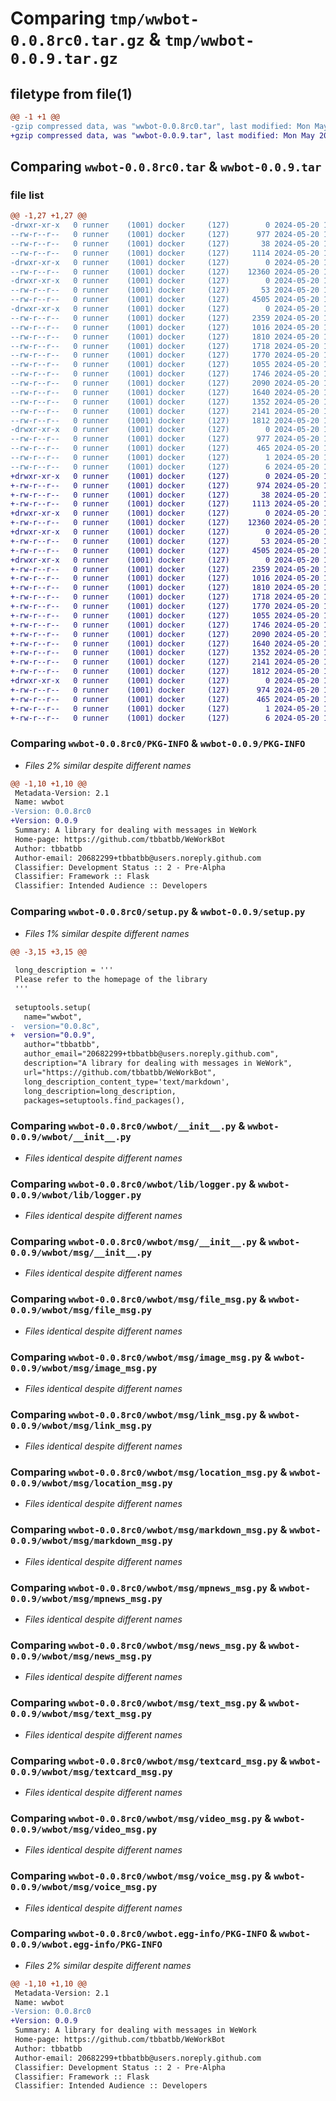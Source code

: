 # Comparing `tmp/wwbot-0.0.8rc0.tar.gz` & `tmp/wwbot-0.0.9.tar.gz`

## filetype from file(1)

```diff
@@ -1 +1 @@
-gzip compressed data, was "wwbot-0.0.8rc0.tar", last modified: Mon May 20 13:54:53 2024, max compression
+gzip compressed data, was "wwbot-0.0.9.tar", last modified: Mon May 20 14:27:50 2024, max compression
```

## Comparing `wwbot-0.0.8rc0.tar` & `wwbot-0.0.9.tar`

### file list

```diff
@@ -1,27 +1,27 @@
-drwxr-xr-x   0 runner    (1001) docker     (127)        0 2024-05-20 13:54:53.110141 wwbot-0.0.8rc0/
--rw-r--r--   0 runner    (1001) docker     (127)      977 2024-05-20 13:54:53.110141 wwbot-0.0.8rc0/PKG-INFO
--rw-r--r--   0 runner    (1001) docker     (127)       38 2024-05-20 13:54:53.110141 wwbot-0.0.8rc0/setup.cfg
--rw-r--r--   0 runner    (1001) docker     (127)     1114 2024-05-20 13:54:47.000000 wwbot-0.0.8rc0/setup.py
-drwxr-xr-x   0 runner    (1001) docker     (127)        0 2024-05-20 13:54:53.106141 wwbot-0.0.8rc0/wwbot/
--rw-r--r--   0 runner    (1001) docker     (127)    12360 2024-05-20 13:54:47.000000 wwbot-0.0.8rc0/wwbot/__init__.py
-drwxr-xr-x   0 runner    (1001) docker     (127)        0 2024-05-20 13:54:53.106141 wwbot-0.0.8rc0/wwbot/lib/
--rw-r--r--   0 runner    (1001) docker     (127)       53 2024-05-20 13:54:47.000000 wwbot-0.0.8rc0/wwbot/lib/__init__.py
--rw-r--r--   0 runner    (1001) docker     (127)     4505 2024-05-20 13:54:47.000000 wwbot-0.0.8rc0/wwbot/lib/logger.py
-drwxr-xr-x   0 runner    (1001) docker     (127)        0 2024-05-20 13:54:53.110141 wwbot-0.0.8rc0/wwbot/msg/
--rw-r--r--   0 runner    (1001) docker     (127)     2359 2024-05-20 13:54:47.000000 wwbot-0.0.8rc0/wwbot/msg/__init__.py
--rw-r--r--   0 runner    (1001) docker     (127)     1016 2024-05-20 13:54:47.000000 wwbot-0.0.8rc0/wwbot/msg/file_msg.py
--rw-r--r--   0 runner    (1001) docker     (127)     1810 2024-05-20 13:54:47.000000 wwbot-0.0.8rc0/wwbot/msg/image_msg.py
--rw-r--r--   0 runner    (1001) docker     (127)     1718 2024-05-20 13:54:47.000000 wwbot-0.0.8rc0/wwbot/msg/link_msg.py
--rw-r--r--   0 runner    (1001) docker     (127)     1770 2024-05-20 13:54:47.000000 wwbot-0.0.8rc0/wwbot/msg/location_msg.py
--rw-r--r--   0 runner    (1001) docker     (127)     1055 2024-05-20 13:54:47.000000 wwbot-0.0.8rc0/wwbot/msg/markdown_msg.py
--rw-r--r--   0 runner    (1001) docker     (127)     1746 2024-05-20 13:54:47.000000 wwbot-0.0.8rc0/wwbot/msg/mpnews_msg.py
--rw-r--r--   0 runner    (1001) docker     (127)     2090 2024-05-20 13:54:47.000000 wwbot-0.0.8rc0/wwbot/msg/news_msg.py
--rw-r--r--   0 runner    (1001) docker     (127)     1640 2024-05-20 13:54:47.000000 wwbot-0.0.8rc0/wwbot/msg/text_msg.py
--rw-r--r--   0 runner    (1001) docker     (127)     1352 2024-05-20 13:54:47.000000 wwbot-0.0.8rc0/wwbot/msg/textcard_msg.py
--rw-r--r--   0 runner    (1001) docker     (127)     2141 2024-05-20 13:54:47.000000 wwbot-0.0.8rc0/wwbot/msg/video_msg.py
--rw-r--r--   0 runner    (1001) docker     (127)     1812 2024-05-20 13:54:47.000000 wwbot-0.0.8rc0/wwbot/msg/voice_msg.py
-drwxr-xr-x   0 runner    (1001) docker     (127)        0 2024-05-20 13:54:53.110141 wwbot-0.0.8rc0/wwbot.egg-info/
--rw-r--r--   0 runner    (1001) docker     (127)      977 2024-05-20 13:54:53.000000 wwbot-0.0.8rc0/wwbot.egg-info/PKG-INFO
--rw-r--r--   0 runner    (1001) docker     (127)      465 2024-05-20 13:54:53.000000 wwbot-0.0.8rc0/wwbot.egg-info/SOURCES.txt
--rw-r--r--   0 runner    (1001) docker     (127)        1 2024-05-20 13:54:53.000000 wwbot-0.0.8rc0/wwbot.egg-info/dependency_links.txt
--rw-r--r--   0 runner    (1001) docker     (127)        6 2024-05-20 13:54:53.000000 wwbot-0.0.8rc0/wwbot.egg-info/top_level.txt
+drwxr-xr-x   0 runner    (1001) docker     (127)        0 2024-05-20 14:27:50.608247 wwbot-0.0.9/
+-rw-r--r--   0 runner    (1001) docker     (127)      974 2024-05-20 14:27:50.608247 wwbot-0.0.9/PKG-INFO
+-rw-r--r--   0 runner    (1001) docker     (127)       38 2024-05-20 14:27:50.608247 wwbot-0.0.9/setup.cfg
+-rw-r--r--   0 runner    (1001) docker     (127)     1113 2024-05-20 14:27:45.000000 wwbot-0.0.9/setup.py
+drwxr-xr-x   0 runner    (1001) docker     (127)        0 2024-05-20 14:27:50.604247 wwbot-0.0.9/wwbot/
+-rw-r--r--   0 runner    (1001) docker     (127)    12360 2024-05-20 14:27:45.000000 wwbot-0.0.9/wwbot/__init__.py
+drwxr-xr-x   0 runner    (1001) docker     (127)        0 2024-05-20 14:27:50.604247 wwbot-0.0.9/wwbot/lib/
+-rw-r--r--   0 runner    (1001) docker     (127)       53 2024-05-20 14:27:45.000000 wwbot-0.0.9/wwbot/lib/__init__.py
+-rw-r--r--   0 runner    (1001) docker     (127)     4505 2024-05-20 14:27:45.000000 wwbot-0.0.9/wwbot/lib/logger.py
+drwxr-xr-x   0 runner    (1001) docker     (127)        0 2024-05-20 14:27:50.608247 wwbot-0.0.9/wwbot/msg/
+-rw-r--r--   0 runner    (1001) docker     (127)     2359 2024-05-20 14:27:45.000000 wwbot-0.0.9/wwbot/msg/__init__.py
+-rw-r--r--   0 runner    (1001) docker     (127)     1016 2024-05-20 14:27:45.000000 wwbot-0.0.9/wwbot/msg/file_msg.py
+-rw-r--r--   0 runner    (1001) docker     (127)     1810 2024-05-20 14:27:45.000000 wwbot-0.0.9/wwbot/msg/image_msg.py
+-rw-r--r--   0 runner    (1001) docker     (127)     1718 2024-05-20 14:27:45.000000 wwbot-0.0.9/wwbot/msg/link_msg.py
+-rw-r--r--   0 runner    (1001) docker     (127)     1770 2024-05-20 14:27:45.000000 wwbot-0.0.9/wwbot/msg/location_msg.py
+-rw-r--r--   0 runner    (1001) docker     (127)     1055 2024-05-20 14:27:45.000000 wwbot-0.0.9/wwbot/msg/markdown_msg.py
+-rw-r--r--   0 runner    (1001) docker     (127)     1746 2024-05-20 14:27:45.000000 wwbot-0.0.9/wwbot/msg/mpnews_msg.py
+-rw-r--r--   0 runner    (1001) docker     (127)     2090 2024-05-20 14:27:45.000000 wwbot-0.0.9/wwbot/msg/news_msg.py
+-rw-r--r--   0 runner    (1001) docker     (127)     1640 2024-05-20 14:27:45.000000 wwbot-0.0.9/wwbot/msg/text_msg.py
+-rw-r--r--   0 runner    (1001) docker     (127)     1352 2024-05-20 14:27:45.000000 wwbot-0.0.9/wwbot/msg/textcard_msg.py
+-rw-r--r--   0 runner    (1001) docker     (127)     2141 2024-05-20 14:27:45.000000 wwbot-0.0.9/wwbot/msg/video_msg.py
+-rw-r--r--   0 runner    (1001) docker     (127)     1812 2024-05-20 14:27:45.000000 wwbot-0.0.9/wwbot/msg/voice_msg.py
+drwxr-xr-x   0 runner    (1001) docker     (127)        0 2024-05-20 14:27:50.608247 wwbot-0.0.9/wwbot.egg-info/
+-rw-r--r--   0 runner    (1001) docker     (127)      974 2024-05-20 14:27:50.000000 wwbot-0.0.9/wwbot.egg-info/PKG-INFO
+-rw-r--r--   0 runner    (1001) docker     (127)      465 2024-05-20 14:27:50.000000 wwbot-0.0.9/wwbot.egg-info/SOURCES.txt
+-rw-r--r--   0 runner    (1001) docker     (127)        1 2024-05-20 14:27:50.000000 wwbot-0.0.9/wwbot.egg-info/dependency_links.txt
+-rw-r--r--   0 runner    (1001) docker     (127)        6 2024-05-20 14:27:50.000000 wwbot-0.0.9/wwbot.egg-info/top_level.txt
```

### Comparing `wwbot-0.0.8rc0/PKG-INFO` & `wwbot-0.0.9/PKG-INFO`

 * *Files 2% similar despite different names*

```diff
@@ -1,10 +1,10 @@
 Metadata-Version: 2.1
 Name: wwbot
-Version: 0.0.8rc0
+Version: 0.0.9
 Summary: A library for dealing with messages in WeWork
 Home-page: https://github.com/tbbatbb/WeWorkBot
 Author: tbbatbb
 Author-email: 20682299+tbbatbb@users.noreply.github.com
 Classifier: Development Status :: 2 - Pre-Alpha
 Classifier: Framework :: Flask
 Classifier: Intended Audience :: Developers
```

### Comparing `wwbot-0.0.8rc0/setup.py` & `wwbot-0.0.9/setup.py`

 * *Files 1% similar despite different names*

```diff
@@ -3,15 +3,15 @@
 
 long_description = '''
 Please refer to the homepage of the library
 '''
 
 setuptools.setup(
   name="wwbot",
-  version="0.0.8c",
+  version="0.0.9",
   author="tbbatbb",
   author_email="20682299+tbbatbb@users.noreply.github.com",
   description="A library for dealing with messages in WeWork",
   url="https://github.com/tbbatbb/WeWorkBot",
   long_description_content_type='text/markdown',
   long_description=long_description,
   packages=setuptools.find_packages(),
```

### Comparing `wwbot-0.0.8rc0/wwbot/__init__.py` & `wwbot-0.0.9/wwbot/__init__.py`

 * *Files identical despite different names*

### Comparing `wwbot-0.0.8rc0/wwbot/lib/logger.py` & `wwbot-0.0.9/wwbot/lib/logger.py`

 * *Files identical despite different names*

### Comparing `wwbot-0.0.8rc0/wwbot/msg/__init__.py` & `wwbot-0.0.9/wwbot/msg/__init__.py`

 * *Files identical despite different names*

### Comparing `wwbot-0.0.8rc0/wwbot/msg/file_msg.py` & `wwbot-0.0.9/wwbot/msg/file_msg.py`

 * *Files identical despite different names*

### Comparing `wwbot-0.0.8rc0/wwbot/msg/image_msg.py` & `wwbot-0.0.9/wwbot/msg/image_msg.py`

 * *Files identical despite different names*

### Comparing `wwbot-0.0.8rc0/wwbot/msg/link_msg.py` & `wwbot-0.0.9/wwbot/msg/link_msg.py`

 * *Files identical despite different names*

### Comparing `wwbot-0.0.8rc0/wwbot/msg/location_msg.py` & `wwbot-0.0.9/wwbot/msg/location_msg.py`

 * *Files identical despite different names*

### Comparing `wwbot-0.0.8rc0/wwbot/msg/markdown_msg.py` & `wwbot-0.0.9/wwbot/msg/markdown_msg.py`

 * *Files identical despite different names*

### Comparing `wwbot-0.0.8rc0/wwbot/msg/mpnews_msg.py` & `wwbot-0.0.9/wwbot/msg/mpnews_msg.py`

 * *Files identical despite different names*

### Comparing `wwbot-0.0.8rc0/wwbot/msg/news_msg.py` & `wwbot-0.0.9/wwbot/msg/news_msg.py`

 * *Files identical despite different names*

### Comparing `wwbot-0.0.8rc0/wwbot/msg/text_msg.py` & `wwbot-0.0.9/wwbot/msg/text_msg.py`

 * *Files identical despite different names*

### Comparing `wwbot-0.0.8rc0/wwbot/msg/textcard_msg.py` & `wwbot-0.0.9/wwbot/msg/textcard_msg.py`

 * *Files identical despite different names*

### Comparing `wwbot-0.0.8rc0/wwbot/msg/video_msg.py` & `wwbot-0.0.9/wwbot/msg/video_msg.py`

 * *Files identical despite different names*

### Comparing `wwbot-0.0.8rc0/wwbot/msg/voice_msg.py` & `wwbot-0.0.9/wwbot/msg/voice_msg.py`

 * *Files identical despite different names*

### Comparing `wwbot-0.0.8rc0/wwbot.egg-info/PKG-INFO` & `wwbot-0.0.9/wwbot.egg-info/PKG-INFO`

 * *Files 2% similar despite different names*

```diff
@@ -1,10 +1,10 @@
 Metadata-Version: 2.1
 Name: wwbot
-Version: 0.0.8rc0
+Version: 0.0.9
 Summary: A library for dealing with messages in WeWork
 Home-page: https://github.com/tbbatbb/WeWorkBot
 Author: tbbatbb
 Author-email: 20682299+tbbatbb@users.noreply.github.com
 Classifier: Development Status :: 2 - Pre-Alpha
 Classifier: Framework :: Flask
 Classifier: Intended Audience :: Developers
```

